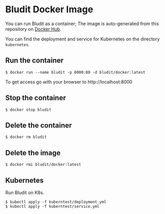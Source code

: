 # Bludit Docker Image
You can run Bludit as a container; The image is auto-generated from this repository on [Docker Hub](https://hub.docker.com/r/bludit/docker/).

You can find the deployment and service for Kubernetes on the directory `kubernetes`.

## Run the container
```
$ docker run --name bludit -p 8000:80 -d bludit/docker:latest
```
To get access go with your browser to http://localhost:8000

## Stop the container
```
$ docker stop bludit
```

## Delete the container
```
$ docker rm bludit
```

## Delete the image
```
$ docker rmi bludit/docker:latest
```

## Kubernetes
Run Bludit on K8s.
```
$ kubectl apply -f kuberntest/deployment.yml
$ kubectl apply -f kuberntest/service.yml
```